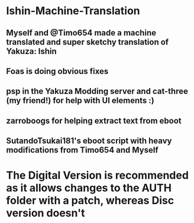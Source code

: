 # Ishin-Machine-Translation
## Myself and @Timo654 made a machine translated and super sketchy translation of Yakuza: Ishin
## Foas is doing obvious fixes  
## psp in the Yakuza Modding server and cat-three (my friend!) for help with UI elements :)
## zarroboogs for helping extract text from eboot
## SutandoTsukai181's eboot script with heavy modifications from Timo654 and Myself

# The Digital Version is recommended as it allows changes to the AUTH folder with a patch, whereas Disc version doesn't